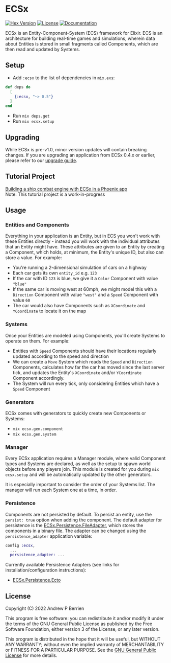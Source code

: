 # ECSx

[![Hex Version](https://img.shields.io/hexpm/v/ecsx.svg)](https://hex.pm/packages/ecsx)
[![License](https://img.shields.io/hexpm/l/ecsx.svg)](https://github.com/ecsx-framework/ECSx/blob/master/LICENSE)
[![Documentation](https://img.shields.io/badge/documentation-gray)](https://hexdocs.pm/ecsx)

ECSx is an Entity-Component-System (ECS) framework for Elixir. ECS is an architecture for building real-time games and simulations, wherein data about Entities is stored in small fragments called Components, which are then read and updated by Systems.

## Setup

- Add `:ecsx` to the list of dependencies in `mix.exs`:

```elixir
def deps do
  [
    {:ecsx, "~> 0.5"}
  ]
end
```

- Run `mix deps.get`
- Run `mix ecsx.setup`

## Upgrading

While ECSx is pre-v1.0, minor version updates will contain breaking changes.  If you are upgrading an application from ECSx 0.4.x or earlier, please refer to our [upgrade guide](guides/upgrade_guide.html).

## Tutorial Project

[Building a ship combat engine with ECSx in a Phoenix app](https://hexdocs.pm/ecsx/initial_setup.html)  
Note: This tutorial project is a work-in-progress

## Usage

### Entities and Components

Everything in your application is an Entity, but in ECS you won't work with these Entities directly - instead you will work with the individual attributes that an Entity might have. These attributes are given to an Entity by creating a Component, which holds, at minimum, the Entity's unique ID, but also can store a value. For example:

- You're running a 2-dimensional simulation of cars on a highway
- Each car gets its own `entity_id` e.g. `123`
- If the car with ID `123` is blue, we give it a `Color` Component with value `"blue"`
- If the same car is moving west at 60mph, we might model this with a `Direction` Component with value `"west"` and a `Speed` Component with value `60`
- The car would also have Components such as `XCoordinate` and `YCoordinate` to locate it on the map

### Systems

Once your Entities are modeled using Components, you'll create Systems to operate on them. For example:

- Entities with `Speed` Components should have their locations regularly updated according to the speed and direction
- We can create a `Move` System which reads the `Speed` and `Direction` Components, calculates how far the car has moved since the last server tick, and updates the Entity's `XCoordinate` and/or `YCoordinate` Component accordingly.
- The System will run every tick, only considering Entities which have a `Speed` Component

### Generators

ECSx comes with generators to quickly create new Components or Systems:

- `mix ecsx.gen.component`
- `mix ecsx.gen.system`

### Manager

Every ECSx application requires a Manager module, where valid Component types and Systems are declared, as well as the setup to spawn world objects before any players join. This module is created for you during `mix ecsx.setup` and will be automatically updated by the other generators.

It is especially important to consider the order of your Systems list. The manager will run each System one at a time, in order.

### Persistence

Components are not persisted by default. To persist an entity, use the `persist: true` option when adding the component. The default adapter for persistence is the [ECSx.Persistence.FileAdapter](lib/ecsx/persistence/file_adapter.ex), which stores the components in a binary file. The adapter can be changed using the `persistence_adapter` application variable:

```elixir
config :ecsx,
  ...
  persistence_adapter: ...
```

Currently available Persistence Adapters (see links for installation/configuration instructions):

- [ECSx.Persistence.Ecto](https://github.com/ecsx-framework/ecsx_persistence_ecto)

## License

Copyright (C) 2022 Andrew P Berrien

This program is free software: you can redistribute it and/or modify it under the terms of the GNU General Public License as published by the Free Software Foundation, either version 3 of the License, or any later version.

This program is distributed in the hope that it will be useful, but WITHOUT ANY WARRANTY; without even the implied warranty of MERCHANTABILITY or FITNESS FOR A PARTICULAR PURPOSE. See the [GNU General Public License](https://www.gnu.org/licenses/gpl.html) for more details.
